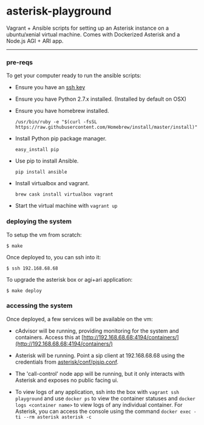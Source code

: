 # asterisk-playground

Vagrant + Ansible scripts for setting up an Asterisk instance on a ubuntu/xenial
virtual machine. Comes with Dockerized Asterisk and a Node.js AGI + ARI app.

-----

### pre-reqs

To get your computer ready to run the ansible scripts:

- Ensure you have an [ssh key](https://help.github.com/articles/generating-an-ssh-key/)

- Ensure you have Python 2.7.x installed. (Installed by default on OSX)

- Ensure you have homebrew installed.

    ```/usr/bin/ruby -e "$(curl -fsSL https://raw.githubusercontent.com/Homebrew/install/master/install)"```

- Install Python pip package manager.

    ```easy_install pip```

- Use pip to install Ansible.

    ```pip install ansible```

- Install virtualbox and vagrant.

    ```brew cask install virtualbox vagrant```

- Start the virtual machine with `vagrant up`

### deploying the system

To setup the vm from scratch:

```
$ make
```

Once deployed to, you can ssh into it:

```
$ ssh 192.168.68.68
```

To upgrade the asterisk box or agi+ari application:

```
$ make deploy
```

### accessing the system

Once deployed, a few services will be available on the vm:

- cAdvisor will be running, providing monitoring for the system and
containers. Access this at
[http://192.168.68.68:4194/containers/](http://192.168.68.68:4194/containers/)

- Asterisk will be running. Point a sip client at 192.168.68.68 using the
credentials from [asterisk/conf/pjsip.conf](asterisk/conf/pjsip.conf).

- The 'call-control' node app will be running, but it only interacts with Asterisk
and exposes no public facing ui.

- To view logs of any application, ssh into the box with `vagrant ssh playground`
and use `docker ps` to view the container statuses and `docker logs <container name>`
to view logs of any individual container. For Asterisk, you can access the console
using the command `docker exec -ti --rm asterisk asterisk -c`
